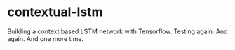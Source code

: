 # contextual-lstm
Building a context based LSTM network with Tensorflow. Testing again. And again. And one more time.
